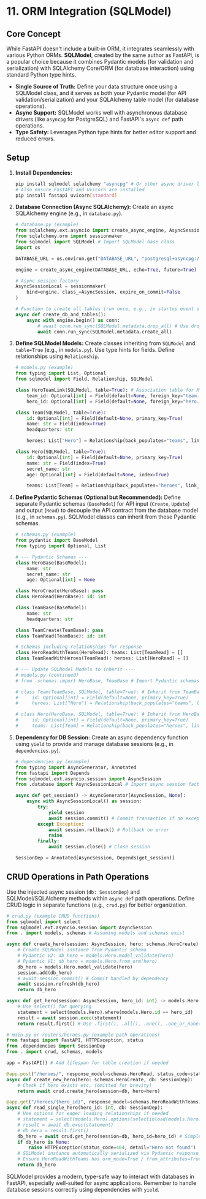 # 11. ORM Integration (SQLModel)

## Core Concept

While FastAPI doesn't include a built-in ORM, it integrates seamlessly with various Python ORMs. **SQLModel**, created by the same author as FastAPI, is a popular choice because it combines Pydantic models (for validation and serialization) with SQLAlchemy Core/ORM (for database interaction) using standard Python type hints.

-   **Single Source of Truth:** Define your data structure once using a SQLModel class, and it serves as both your Pydantic model (for API validation/serialization) and your SQLAlchemy table model (for database operations).
-   **Async Support:** SQLModel works well with asynchronous database drivers (like `asyncpg` for PostgreSQL) and FastAPI's `async def` path operations.
-   **Type Safety:** Leverages Python type hints for better editor support and reduced errors.

## Setup

1.  **Install Dependencies:**
    ```bash
    pip install sqlmodel sqlalchemy "asyncpg" # Or other async driver like "aiomysql"
    # Also ensure FastAPI and Uvicorn are installed
    pip install fastapi uvicorn[standard]
    ```
2.  **Database Connection (Async SQLAlchemy):** Create an async SQLAlchemy engine (e.g., in `database.py`).
    ```python
    # database.py (example)
    from sqlalchemy.ext.asyncio import create_async_engine, AsyncSession
    from sqlalchemy.orm import sessionmaker
    from sqlmodel import SQLModel # Import SQLModel base class
    import os

    DATABASE_URL = os.environ.get("DATABASE_URL", "postgresql+asyncpg://user:password@host:port/db") # Load from env vars!

    engine = create_async_engine(DATABASE_URL, echo=True, future=True) # echo=True for logging SQL

    # Async session factory
    AsyncSessionLocal = sessionmaker(
        bind=engine, class_=AsyncSession, expire_on_commit=False
    )

    # Function to create all tables (run once, e.g., in startup event or via Alembic)
    async def create_db_and_tables():
        async with engine.begin() as conn:
            # await conn.run_sync(SQLModel.metadata.drop_all) # Use drop_all carefully
            await conn.run_sync(SQLModel.metadata.create_all)
    ```
3.  **Define SQLModel Models:** Create classes inheriting from `SQLModel` and `table=True` (e.g., in `models.py`). Use type hints for fields. Define relationships using `Relationship`.
    ```python
    # models.py (example)
    from typing import List, Optional
    from sqlmodel import Field, Relationship, SQLModel

    class HeroTeamLink(SQLModel, table=True): # Association table for Many-to-Many
        team_id: Optional[int] = Field(default=None, foreign_key="team.id", primary_key=True)
        hero_id: Optional[int] = Field(default=None, foreign_key="hero.id", primary_key=True)

    class Team(SQLModel, table=True):
        id: Optional[int] = Field(default=None, primary_key=True)
        name: str = Field(index=True)
        headquarters: str

        heroes: List["Hero"] = Relationship(back_populates="teams", link_model=HeroTeamLink)

    class Hero(SQLModel, table=True):
        id: Optional[int] = Field(default=None, primary_key=True)
        name: str = Field(index=True)
        secret_name: str
        age: Optional[int] = Field(default=None, index=True)

        teams: List[Team] = Relationship(back_populates="heroes", link_model=HeroTeamLink)
    ```
4.  **Define Pydantic Schemas (Optional but Recommended):** Define separate Pydantic schemas (`BaseModel`) for API input (`Create`, `Update`) and output (`Read`) to decouple the API contract from the database model (e.g., in `schemas.py`). SQLModel classes can inherit from these Pydantic schemas.
    ```python
    # schemas.py (example)
    from pydantic import BaseModel
    from typing import Optional, List

    # --- Pydantic Schemas ---
    class HeroBase(BaseModel):
        name: str
        secret_name: str
        age: Optional[int] = None

    class HeroCreate(HeroBase): pass
    class HeroRead(HeroBase): id: int

    class TeamBase(BaseModel):
        name: str
        headquarters: str

    class TeamCreate(TeamBase): pass
    class TeamRead(TeamBase): id: int

    # Schemas including relationships for response
    class HeroReadWithTeams(HeroRead): teams: List[TeamRead] = []
    class TeamReadWithHeroes(TeamRead): heroes: List[HeroRead] = []

    # --- Update SQLModel Models to inherit ---
    # models.py (continued)
    # from .schemas import HeroBase, TeamBase # Import Pydantic schemas

    # class Team(TeamBase, SQLModel, table=True): # Inherit from TeamBase AND SQLModel
    #     id: Optional[int] = Field(default=None, primary_key=True)
    #     heroes: List["Hero"] = Relationship(back_populates="teams", link_model=HeroTeamLink)

    # class Hero(HeroBase, SQLModel, table=True): # Inherit from HeroBase AND SQLModel
    #     id: Optional[int] = Field(default=None, primary_key=True)
    #     teams: List[Team] = Relationship(back_populates="heroes", link_model=HeroTeamLink)
    ```
5.  **Dependency for DB Session:** Create an async dependency function using `yield` to provide and manage database sessions (e.g., in `dependencies.py`).
    ```python
    # dependencies.py (example)
    from typing import AsyncGenerator, Annotated
    from fastapi import Depends
    from sqlmodel.ext.asyncio.session import AsyncSession
    from .database import AsyncSessionLocal # Import async session factory

    async def get_session() -> AsyncGenerator[AsyncSession, None]:
        async with AsyncSessionLocal() as session:
            try:
                yield session
                await session.commit() # Commit transaction if no exceptions
            except Exception:
                await session.rollback() # Rollback on error
                raise
            finally:
                await session.close() # Close session

    SessionDep = Annotated[AsyncSession, Depends(get_session)]
    ```

## CRUD Operations in Path Operations

Use the injected async session (`db: SessionDep`) and SQLModel/SQLAlchemy methods within `async def` path operations. Define CRUD logic in separate functions (e.g., `crud.py`) for better organization.

```python
# crud.py (example CRUD functions)
from sqlmodel import select
from sqlmodel.ext.asyncio.session import AsyncSession
from . import models, schemas # Assuming models and schemas exist

async def create_hero(session: AsyncSession, hero: schemas.HeroCreate) -> models.Hero:
    # Create SQLModel instance from Pydantic schema
    # Pydantic V2: db_hero = models.Hero.model_validate(hero)
    # Pydantic V1: db_hero = models.Hero.from_orm(hero)
    db_hero = models.Hero.model_validate(hero)
    session.add(db_hero)
    # await session.commit() # Commit handled by dependency
    await session.refresh(db_hero)
    return db_hero

async def get_hero(session: AsyncSession, hero_id: int) -> models.Hero | None:
    # Use select() for querying
    statement = select(models.Hero).where(models.Hero.id == hero_id)
    result = await session.exec(statement)
    return result.first() # Use .first(), .all(), .one(), .one_or_none()

# main.py or routers/heroes.py (example path operations)
from fastapi import FastAPI, HTTPException, status
from .dependencies import SessionDep
from . import crud, schemas, models

app = FastAPI() # Add lifespan for table creation if needed

@app.post("/heroes/", response_model=schemas.HeroRead, status_code=status.HTTP_201_CREATED)
async def create_new_hero(hero: schemas.HeroCreate, db: SessionDep):
    # Check if hero exists etc. (omitted for brevity)
    return await crud.create_hero(session=db, hero=hero)

@app.get("/heroes/{hero_id}", response_model=schemas.HeroReadWithTeams) # Response includes teams
async def read_single_hero(hero_id: int, db: SessionDep):
    # Use options for eager loading relationships if needed
    # statement = select(models.Hero).options(selectinload(models.Hero.teams)).where(models.Hero.id == hero_id)
    # result = await db.exec(statement)
    # db_hero = result.first()
    db_hero = await crud.get_hero(session=db, hero_id=hero_id) # Simple load
    if db_hero is None:
        raise HTTPException(status_code=404, detail="Hero not found")
    # SQLModel instance automatically serialized via Pydantic response_model
    # Ensure HeroReadWithTeams has orm_mode=True / from_attributes=True in its Config/model_config
    return db_hero
```

SQLModel provides a modern, type-safe way to interact with databases in FastAPI, especially well-suited for async applications. Remember to handle database sessions correctly using dependencies with `yield`.
